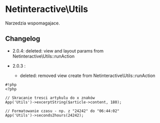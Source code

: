 Netinteractive\Utils
====================

Narzedzia wspomagajace.


## Changelog

* 2.0.4:
    deleted: view and layout params from Netinteractive\Utils::runAction

* 2.0.3 : 
    * deleted: removed view create from Netinteractive\Utils::runAction


```
#!php
<?php

// Skracanie tresci artykulu do x znaków
App('Utils')->excerptString($article->content, 180);

// Formatowanie czasu - np. z "24242" do "06:44:02"
App('Utils')->seconds2hours(24242);

```